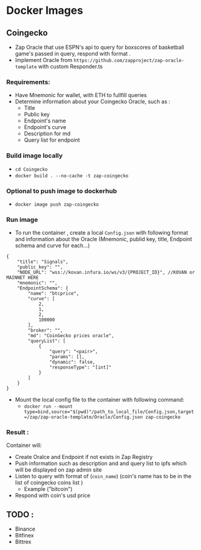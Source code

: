 # Docker Images
## Coingecko
- Zap Oracle that use ESPN's api to query for boxscores of basketball game's passed in query, respond with format .
- Implement Oracle from `https://github.com/zapproject/zap-oracle-template`  with custom Responder.ts
### Requirements: 
- Have Mnemonic for wallet, with ETH to fullfill queries
- Determine information about your Coingecko Oracle, such as : 
    + Title
    + Public key
    + Endpoint's name
    + Endpoint's curve
    + Description for md
    + Query list for endpoint
    
### Build image locally
- `cd Coingecko`
- `docker build . --no-cache -t zap-coingecko`
### Optional to push image to dockerhub
- `docker image push zap-coingecko`
### Run image
- To run the container , create a local `Config.json` with following format and information about the Oracle (Mnemonic, publid key, title, Endpoint schema and curve for each...)
```
{
	"title": "Signals",
	"public_key": "",
	"NODE_URL": "wss://kovan.infura.io/ws/v3/{PROJECT_ID}", //KOVAN or MAINNET HERE
	"mnemonic": "",
	"EndpointSchema": {
		"name": "btcprice",
		"curve": [
			2,
			1,
			2,
			100000
		],
		"broker": "",
		"md": "CoinGecko prices oracle",
		"queryList": [
			{
				"query": "<pair>",
				"params": [],
				"dynamic": false,
				"responseType": "[int]"
			}
		]
	}
}
```
- Mount the local config file to the container with following command: 
    + `docker run --mount type=bind,source="$(pwd)"/path_to_local_file/Config.json,target=/zap/zap-oracle-template/Oracle/Config.json zap-coingecko`
### Result :
Container will:  
- Create Oralce and Endpoint if not exists in Zap Registry
- Push information such as description and and query list to ipfs which will be displayed on zap admin site
- Listen to query with format of (`coin_name`) (coin's name has to be in the list of coingecko coins list )
    + Example ("bitcoin")
- Respond with coin's usd price

## TODO : 
- Binance
- Bitfinex
- Bittrex
